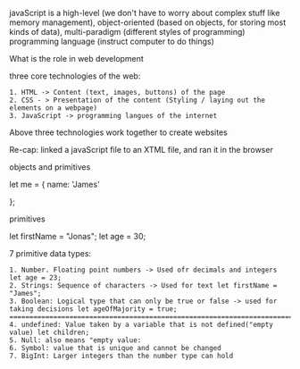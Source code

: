javaScript is a high-level (we don't have to worry about complex stuff like memory management),
object-oriented (based on objects, for storing most kinds of data),
multi-paradigm (different styles of programming)
programming language (instruct computer to do things)

What is the role in web development

three core technologies of the web:

    1. HTML -> Content (text, images, buttons) of the page
    2. CSS - > Presentation of the content (Styling / laying out the elements on a webpage)
    3. JavaScript -> programming langues of the internet

Above three technologies work together to create websites

Re-cap:
linked a javaScript file to an XTML file, and ran it in the browser

objects and primitives

let me = {
name: 'James'

};

primitives

let firstName = "Jonas";
let age = 30;

7 primitive data types:

    1. Number. Floating point numbers -> Used ofr decimals and integers let age = 23;
    2. Strings: Sequence of characters -> Used for text let firstName = "James";
    3. Boolean: Logical type that can only be true or false -> used for taking decisions let ageOfMajority = true;
    ==============================================================================================================
    4. undefined: Value taken by a variable that is not defined("empty value) let children;
    5. Null: also means "empty value:
    6. Symbol: value that is unique and cannot be changed
    7. BigInt: Larger integers than the number type can hold
